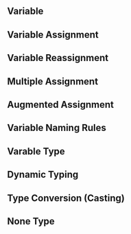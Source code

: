 ## Variable
## Variable Assignment
## Variable Reassignment
## Multiple Assignment
## Augmented Assignment
## Variable Naming Rules
## Varable Type
## Dynamic Typing
## Type Conversion (Casting)
## None Type
